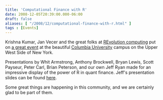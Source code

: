 ```yaml
---
title: 'Computational Finance with R'
date: 2008-12-05T20:39:00.000-06:00
draft: false
aliases: [ "/2008/12/computational-finance-with-r.html" ]
tags : [Events]
---
```


Krishna Kumar, Jan Vecer and the great folks at [REvolution computing](http://www.revolution-computing.com/) put on [a great event](http://www.stat.columbia.edu/pages/ComputationalFinance/index.html) at the beautiful [Columbia University](http://www.columbia.edu/) campus on the Upper West Side of New York.  
  
Presentations by Whit Armstrong, Anthony Brockwell, Bryan Lewis, Scott Payseur, Peter Carl, Brian Peterson, and our own Jeff Ryan made for an impressive display of the power of R in quant finance. Jeff's presentation slides can be found [here](http://www.quantmod.com/Columbia2008).  
  
Some great things are happening in this community, and we are certainly glad to be part of them.